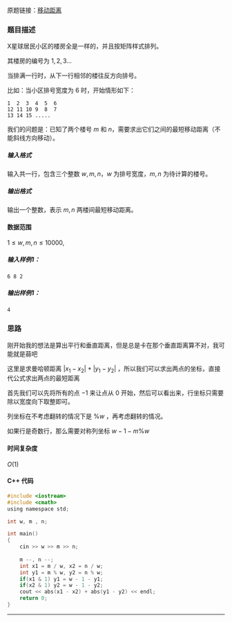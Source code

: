 原题链接：[移动距离](https://www.acwing.com/problem/content/1221/)

### 题目描述

X星球居民小区的楼房全是一样的，并且按矩阵样式排列。

其楼房的编号为 $1,2,3…$

当排满一行时，从下一行相邻的楼往反方向排号。

比如：当小区排号宽度为 $6$ 时，开始情形如下：

```
1  2  3  4  5  6
12 11 10 9  8  7
13 14 15 .....
```

我们的问题是：已知了两个楼号 $m$ 和 $n$，需要求出它们之间的最短移动距离（不能斜线方向移动）。

##### 输入格式

输入共一行，包含三个整数 $w,m,n，w$ 为排号宽度，$m,n$ 为待计算的楼号。

##### 输出格式

输出一个整数，表示 $m,n$ 两楼间最短移动距离。

#### 数据范围

$1≤w,m,n≤10000,$

##### 输入样例1：

```
6 8 2
```

##### 输出样例1：

```
4
```



### 思路

刚开始我的想法是算出平行和垂直距离，但是总是卡在那个垂直距离算不对，我可能就是蒻吧

这里是求曼哈顿距离 $|x_1 - x_2| + |y_1 - y_2|$ ，所以我们可以求出两点的坐标，直接代公式求出两点的最短距离

首先我们可以先将所有的点 $-1$ 来让点从 $0$ 开始，然后可以看出来，行坐标只需要除以宽度向下取整即可。

列坐标在不考虑翻转的情况下是 $\%w$ ，再考虑翻转的情况。

如果行是奇数行，那么需要对称列坐标 $w - 1 - m \% w$

 

#### 时间复杂度

$O(1)$

#### C++ 代码
```c
#include <iostream>
#include <cmath>
using namespace std;

int w, m , n;

int main()
{
    cin >> w >> m >> n;
    
    m --, n --;
    int x1 = m / w, x2 = n / w;
    int y1 = m % w, y2 = n % w;
    if(x1 & 1) y1 = w - 1 - y1;
    if(x2 & 1) y2 = w - 1 - y2;
    cout << abs(x1 - x2) + abs(y1 - y2) << endl;
    return 0;
}
```

----------




